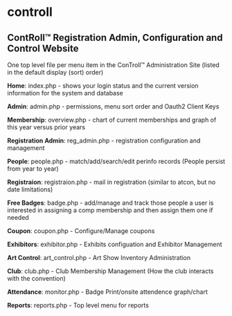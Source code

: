 # controll
## ContRoll™ Registration Admin, Configuration and Control Website

One top level file per menu item in the ConTroll™ Administration Site (listed in the default display (sort) order)

**Home**: index.php - shows your login status and the current version information for the system and database

**Admin**: admin.php - permissions, menu sort order and Oauth2 Client Keys

**Membership**: overview.php - chart of current memberships and graph of this year versus prior years

**Registration Admin**: reg_admin.php - registration configuration and management

**People**: people.php - match/add/search/edit perinfo records (People persist from year to year)

**Registraion**: registraion.php - mail in registration (similar to atcon, but no date limitations)

**Free Badges**: badge.php - add/manage and track those people a user is interested in assigning a comp membership and then assign them one if needed

**Coupon**: coupon.php - Configure/Manage coupons

**Exhibitors**: exhibitor.php - Exhibits configuation and Exhibitor Management

**Art Control**: art_control.php - Art Show Inventory Administration

**Club**: club.php - Club Membership Management (How the club interacts with the convention)

**Attendance**: monitor.php - Badge Print/onsite attendence graph/chart

**Reports**: reports.php - Top level menu for reports